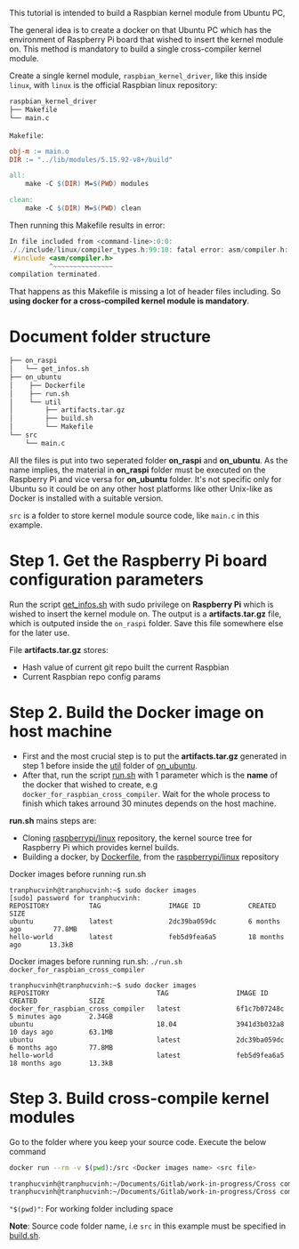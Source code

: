 This tutorial is intended to build a Raspbian kernel module from Ubuntu PC,

The general idea is to create a docker on that Ubuntu PC which has the environment of Raspberry Pi board that wished to insert the kernel module on. This method is mandatory to build a single cross-compiler kernel module. 

Create a single kernel module, ``raspbian_kernel_driver``, like this inside ``linux``, with ``linux`` is the official Raspbian linux repository:
```sh
raspbian_kernel_driver
├── Makefile
└── main.c
```
``Makefile``:
```Makefile
obj-m := main.o
DIR := "../lib/modules/5.15.92-v8+/build"

all:
	make -C $(DIR) M=$(PWD) modules

clean:
	make -C $(DIR) M=$(PWD) clean
```
Then running this Makefile results in error:
```c
In file included from <command-line>:0:0:
././include/linux/compiler_types.h:99:10: fatal error: asm/compiler.h: No such file or directory
 #include <asm/compiler.h>
          ^~~~~~~~~~~~~~~~
compilation terminated.
```
That happens as this Makefile is missing a lot of header files including. So **using docker for a cross-compiled kernel module is mandatory**.
# Document folder structure

```sh
├── on_raspi
│   └── get_infos.sh
├── on_ubuntu
│    ├── Dockerfile
│    ├── run.sh
│    └── util
│        ├── artifacts.tar.gz
│        ├── build.sh
│        └── Makefile
└── src
    └── main.c
```

All the files is put into two seperated folder **on_raspi** and **on_ubuntu**. As the name implies, the material in **on_raspi** folder must be executed on the Raspberry Pi and vice versa for **on_ubuntu** folder. It's not specific only for Ubuntu so it could be on any other host platforms like other Unix-like as Docker is installed with a suitable version.

``src`` is a folder to store kernel module source code, like ``main.c`` in this example.

# Step 1. Get the Raspberry Pi board configuration parameters

Run the script [get_infos.sh](on_raspi/get_infos.sh) with sudo privilege on **Raspberry Pi** which is wished to insert the kernel module on. The output is a **artifacts.tar.gz** file, which is outputed inside the ``on_raspi`` folder. Save this file somewhere else for the later use.

File **artifacts.tar.gz** stores:
* Hash value of current git repo built the current Raspbian
* Current Raspbian repo config params

# Step 2. Build the Docker image on host machine

- First and the most crucial step is to put the **artifacts.tar.gz** generated in step 1 before inside the [util](on_ubuntu/util) folder of [on_ubuntu](on_ubuntu).
- After that, run the script [run.sh](on_ubuntu/run.sh) with 1 parameter which is the **name** of the docker that wished to create, e.g ``docker_for_raspbian_cross_compiler``. Wait for the whole process to finish which takes arround 30 minutes depends on the host machine.

**run.sh** mains steps are:
* Cloning [raspberrypi/linux](https://github.com/raspberrypi/linux) repository, the kernel source tree for Raspberry Pi which provides kernel builds.
* Building a docker, by [Dockerfile](on_ubuntu/Dockerfile), from the [raspberrypi/linux](https://github.com/raspberrypi/linux) repository

Docker images before running run.sh

```
tranphucvinh@tranphucvinh:~$ sudo docker images
[sudo] password for tranphucvinh: 
REPOSITORY          TAG                 IMAGE ID            CREATED             SIZE
ubuntu              latest              2dc39ba059dc        6 months ago        77.8MB
hello-world         latest              feb5d9fea6a5        18 months ago       13.3kB
```

Docker images before running run.sh: ``./run.sh docker_for_raspbian_cross_compiler``

```
tranphucvinh@tranphucvinh:~$ sudo docker images
REPOSITORY                           TAG                 IMAGE ID            CREATED             SIZE
docker_for_raspbian_cross_compiler   latest              6f1c7b07248c        5 minutes ago       2.34GB
ubuntu                               18.04               3941d3b032a8        10 days ago         63.1MB
ubuntu                               latest              2dc39ba059dc        6 months ago        77.8MB
hello-world                          latest              feb5d9fea6a5        18 months ago       13.3kB
```
# Step 3. Build cross-compile kernel modules

Go to the folder where you keep your source code. Execute the below command

```sh
docker run --rm -v $(pwd):/src <Docker images name> <src file>
```

```sh
tranphucvinh@tranphucvinh:~/Documents/Gitlab/work-in-progress/Cross compiler/$ cd src
tranphucvinh@tranphucvinh:~/Documents/Gitlab/work-in-progress/Cross compiler/src$ sudo docker run --rm -v "$(pwd)":/src docker_for_raspbian_cross_compiler main.c
```

``"$(pwd)"``: For working folder including space

**Note**: Source code folder name, i.e ``src`` in this example must be specified in [build.sh](on_ubuntu/util/build.sh).
